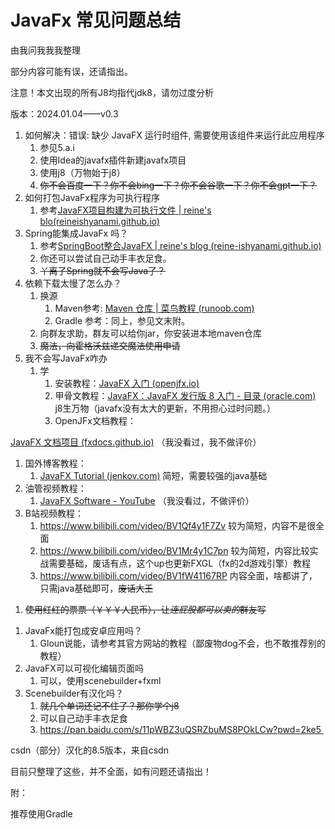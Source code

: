 ﻿# JavaFx 常见问题总结
由我问我我我整理

部分内容可能有误，还请指出。

注意！本文出现的所有J8均指代jdk8，请勿过度分析

 版本：2024.01.04——v0.3

1. 如何解决：错误: 缺少 JavaFX 运行时组件, 需要使用该组件来运行此应用程序
   1) 参见5.a.i
   1) 使用Idea的javafx插件新建javafx项目
   1) 使用j8（万物始于j8）
   1) ~~你不会百度一下？你不会bing一下？你不会谷歌一下？你不会gpt一下？~~
1. 如何打包JavaFx程序为可执行程序
   1) 参考[JavaFX项目构建为可执行文件 | reine's blo(reineishyanami.github.io)](https://reine-ishyanami.github.io/article/blogs/java/javafxPackage.html)
1. Spring能集成JavaFx 吗？
   1) 参考[SpringBoot整合JavaFX | reine's blog (reine-ishyanami.github.io)](https://reine-ishyanami.github.io/article/blogs/java/javafxSpringboot.html)
   1) 你还可以尝试自己动手丰衣足食。
   1) ~~丫离了Spring就不会写Java了？~~
1. 依赖下载太慢了怎么办？
   1) 换源
      1. Maven参考: [Maven 仓库 | 菜鸟教程 (runoob.com)](https://www.runoob.com/maven/maven-repositories.html)
      1. Gradle 参考：同上，参见文末附。
   1) 向群友求助，群友可以给你jar，你安装进本地maven仓库
   1) ~~魔法，向霍格沃兹递交魔法使用申请~~
1. 我不会写JavaFx咋办
   1) 学
      1. 安装教程：[JavaFX 入门 (openjfx.io)](https://openjfx.io/openjfx-docs/#install-javafx) 
      1. 甲骨文教程：[JavaFX：JavaFX 发行版 8 入门 - 目录 (oracle.com)](https://docs.oracle.com/javase/8/javafx/get-started-tutorial/index.html) j8生万物（javafx没有太大的更新，不用担心过时问题。）
      1. OpenJFx文档教程：

[JavaFX 文档项目 (fxdocs.github.io)](https://fxdocs.github.io/docs/html5/) （我没看过，我不做评价）

1. 国外博客教程：
   1. [JavaFX Tutorial (jenkov.com)](https://jenkov.com/tutorials/javafx/index.html) 简短，需要较强的java基础
1. 油管视频教程：
   1. [JavaFX Software - YouTube](https://www.youtube.com/playlist?list=PL4h6ypqTi3RR_bhBk6PtLfD83YkaJXXxw) （我没看过，不做评价）
1. B站视频教程：
   1. <https://www.bilibili.com/video/BV1Qf4y1F7Zv> 较为简短，内容不是很全面
   1. <https://www.bilibili.com/video/BV1Mr4y1C7pn> 较为简短，内容比较实战需要基础，废话有点，这个up也更新FXGL（fx的2d游戏引擎）教程
   1. <https://www.bilibili.com/video/BV1fW41167RP> 内容全面，啥都讲了，只需java基础即可，~~废话大王~~
1) ~~使用红红的票票（￥￥￥人民币），让*连屁股都可以卖的*群友写~~
1. JavaFx能打包成安卓应用吗？
   1) Gloun说能，请参考其官方网站的教程（鄙废物dog不会，也不敢推荐别的教程）
1. JavaFX可以可视化编辑页面吗
   1) 可以，使用scenebuilder+fxml
1. Scenebuilder有汉化吗？
   1) ~~就几个单词还记不住了？那你学个j8~~
   1) 可以自己动手丰衣足食
   1) https://pan.baidu.com/s/11pWBZ3uQSRZbuMS8POkLCw?pwd=2ke5 

csdn（部分）汉化的8.5版本，来自csdn 

目前只整理了这些，并不全面，如有问题还请指出！

附：

推荐使用Gradle 







